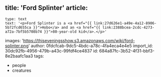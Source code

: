 title: 'Ford Splinter'
article:
  -
    type: text
    text: '<p>Ford Splinter is a <a href="{{ link:27d626e1-a49e-4a12-8906-5b72fcd655ca }}">Hobo</a> and an <a href="{{ link:2388bcea-2cdc-4273-a72a-7bf5b5708b74 }}">80-year-old kid</a>.</p>'
images: 'https://thiseveningsshow.s3.amazonaws.com/wiki/ford-splinter.png'
author: 0fdcfcab-9dc5-4bdc-a78c-4fa4eca4e4e5
import_id: 30dc92fb-4956-479b-a43c-99fdf4ce4837
id: 684a87fc-3b52-4f31-bbf3-8e2baafc1aa3
tags:
  - people
  - creatures
